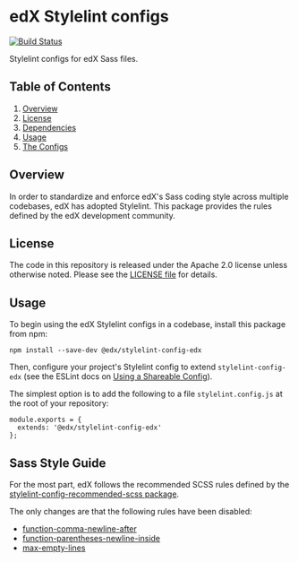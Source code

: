 # edX Stylelint configs
[![Build Status](https://travis-ci.com/edx/stylelint-config-edx.svg?branch=master)](https://travis-ci.com/edx/eslint-config-edx)

Stylelint configs for edX Sass files.

## Table of Contents

1. [Overview](#overview)
2. [License](#license)
3. [Dependencies](#dependencies)
4. [Usage](#usage)
5. [The Configs](#the-configs)

## Overview

In order to standardize and enforce edX's Sass coding style across
multiple codebases, edX has adopted Stylelint. This package provides
the rules defined by the edX development community.

## License

The code in this repository is released under the Apache 2.0 license
unless otherwise noted. Please see the [LICENSE
file](https://github.com/edx/eslint-config-edx/blob/master/LICENSE) for
details.

## Usage

To begin using the edX Stylelint configs in a codebase, install this
package from npm:

    npm install --save-dev @edx/stylelint-config-edx

Then, configure your project's Stylelint config to extend
`stylelint-config-edx` (see the ESLint docs
on [Using a Shareable
Config](https://stylelint.io/user-guide/configuration/#extends)).

The simplest option is to add the following to a file
`stylelint.config.js` at the root of your repository:

    module.exports = {
      extends: '@edx/stylelint-config-edx'
    };


## Sass Style Guide

For the most part, edX follows the recommended SCSS rules defined
by the [stylelint-config-recommended-scss package](https://www.npmjs.com/package/stylelint-config-recommended-scss).

The only changes are that the following rules have been disabled:

 - [function-comma-newline-after](https://stylelint.io/user-guide/rules/function-comma-newline-after/)
 - [function-parentheses-newline-inside](https://stylelint.io/user-guide/rules/function-parentheses-newline-inside/)
 - [max-empty-lines](https://stylelint.io/user-guide/rules/max-empty-lines/)
